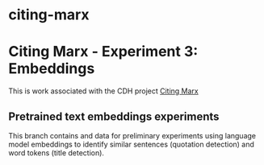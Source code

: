 # citing-marx
# Citing Marx - Experiment 3: Embeddings

This is work associated with the CDH project [Citing Marx](https://cdh.princeton.edu/projects/citing-marx)

## Pretrained text embeddings experiments

This branch contains and data for preliminary experiments
using language model embeddings to identify similar sentences
(quotation detection) and word tokens (title detection).
